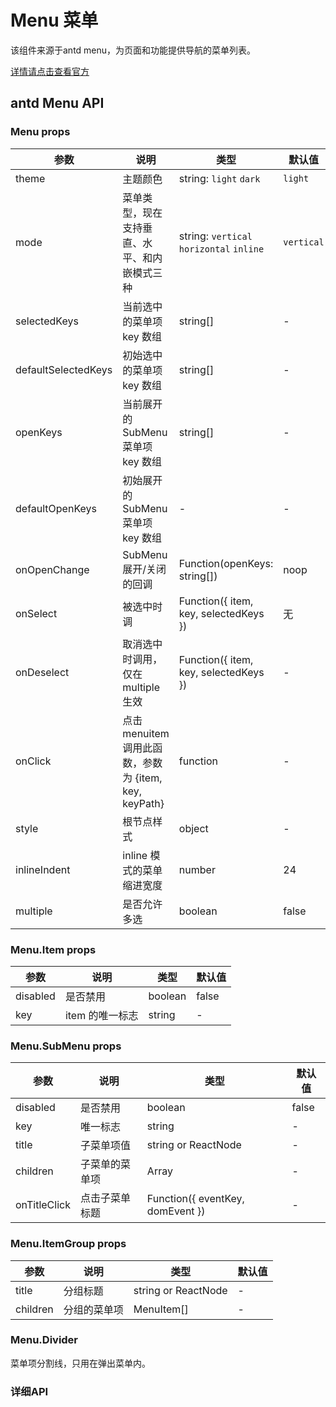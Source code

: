 # Menu 菜单

该组件来源于antd menu，为页面和功能提供导航的菜单列表。

[详情请点击查看官方](https://ant.design/components/menu-cn/)

## antd Menu API

### Menu props

| 参数     | 说明           | 类型     | 默认值       |
|----------|---------------|----------|--------------|
| theme    | 主题颜色 | string: `light` `dark` | `light` |
| mode | 菜单类型，现在支持垂直、水平、和内嵌模式三种 | string: `vertical` `horizontal` `inline` | `vertical` |
| selectedKeys | 当前选中的菜单项 key 数组 | string[] |  -    |
| defaultSelectedKeys | 初始选中的菜单项 key 数组 | string[] |  -    |
| openKeys | 当前展开的 SubMenu 菜单项 key 数组 | string[] | - |
| defaultOpenKeys | 初始展开的 SubMenu 菜单项 key 数组 |-  |  -    |
| onOpenChange | SubMenu 展开/关闭的回调 | Function(openKeys: string[]) | noop |
| onSelect | 被选中时调 | Function({ item, key, selectedKeys }) | 无   |
| onDeselect | 取消选中时调用，仅在 multiple 生效 | Function({ item, key, selectedKeys }) | - |
| onClick | 点击 menuitem 调用此函数，参数为 {item, key, keyPath} | function | - |
| style | 根节点样式 | object | - |
| inlineIndent | inline 模式的菜单缩进宽度 | number | 24 |
| multiple | 是否允许多选 | boolean | false |

### Menu.Item props

| 参数     | 说明           | 类型     | 默认值       |
|----------|----------------|----------|--------------|
| disabled    | 是否禁用 | boolean   |  false  |
| key   | item 的唯一标志 |  string | -	 |

### Menu.SubMenu props

| 参数     | 说明           | 类型     | 默认值       |
|----------|----------------|----------|--------------|
| disabled    | 是否禁用 | boolean   |  false  |
| key | 唯一标志 |  string | - |
| title    | 子菜单项值 | string or ReactNode |  - |
| children | 子菜单的菜单项 | Array<MenuItem or SubMenu> | - |
| onTitleClick | 点击子菜单标题 | Function({ eventKey, domEvent }) | - |

### Menu.ItemGroup props

| 参数     | 说明           | 类型     | 默认值       |
|----------|----------------|----------|--------------|
| title    | 分组标题       | string or  ReactNode |  -  |
| children | 分组的菜单项    | MenuItem[] | - |

### Menu.Divider

菜单项分割线，只用在弹出菜单内。

### 详细API

